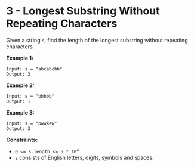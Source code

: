 # 3 - Longest Substring Without Repeating Characters
Given a string `s`, find the length of the longest substring without repeating characters.

**Example 1:**
```
Input: s = "abcabcbb"
Output: 3
```

**Example 2:**
```
Input: s = "bbbbb"
Output: 1
```

**Example 3:**
```
Input: s = "pwwkew"
Output: 3
```

**Constraints:**
- <code>0 <= s.length <= 5 * 10<sup>4</sup></code>
- `s` consists of English letters, digits, symbols and spaces.

